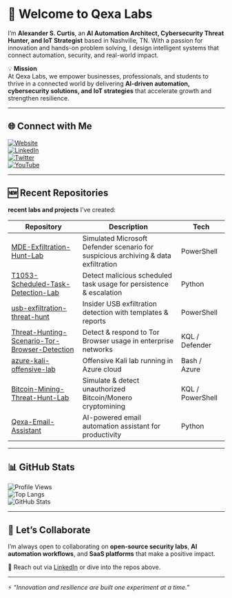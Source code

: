 # 👋 Welcome to Qexa Labs  

I’m **Alexander S. Curtis**, an **AI Automation Architect, Cybersecurity Threat Hunter, and IoT Strategist** based in Nashville, TN. With a passion for innovation and hands-on problem solving, I design intelligent systems that connect automation, security, and real-world impact.  

💡 **Mission**  
At Qexa Labs, we empower businesses, professionals, and students to thrive in a connected world by delivering **AI-driven automation, cybersecurity solutions, and IoT strategies** that accelerate growth and strengthen resilience.  

---

## 🌐 Connect with Me  

[![Website](https://img.shields.io/badge/Website-qexa.com-blue?logo=google-chrome)](https://qexa.com)  
[![LinkedIn](https://img.shields.io/badge/LinkedIn-Alexander%20S.%20Curtis-blue?logo=linkedin)](https://www.linkedin.com/in/alexanderscurtis)  
[![Twitter](https://img.shields.io/badge/Twitter-@alexandercurtis-blue?logo=twitter)](https://x.com/alexandercurtis)  
[![YouTube](https://img.shields.io/badge/YouTube-@alexanderscurtis-red?logo=youtube)](https://www.youtube.com/@alexanderscurtis)  

---

## 🆕 Recent Repositories  

 **recent labs and projects** I’ve created:  

| Repository | Description | Tech |
|------------|-------------|------|
| [MDE-Exfiltration-Hunt-Lab](https://github.com/qexa/MDE-Exfiltration-Hunt-Lab) | Simulated Microsoft Defender scenario for suspicious archiving & data exfiltration | PowerShell |
| [T1053-Scheduled-Task-Detection-Lab](https://github.com/qexa/T1053-Scheduled-Task-Detection-Lab) | Detect malicious scheduled task usage for persistence & escalation | Python |
| [usb-exfiltration-threat-hunt](https://github.com/qexa/usb-exfiltration-threat-hunt) | Insider USB exfiltration detection with templates & reports | PowerShell |
| [Threat-Hunting-Scenario-Tor-Browser-Detection](https://github.com/qexa/Threat-Hunting-Scenario-Tor-Browser-Detection) | Detect & respond to Tor Browser usage in enterprise networks | KQL / Defender |
| [azure-kali-offensive-lab](https://github.com/qexa/azure-kali-offensive-lab) | Offensive Kali lab running in Azure cloud | Bash / Azure |
| [Bitcoin-Mining-Threat-Hunt-Lab](https://github.com/qexa/Bitcoin-Mining-Threat-Hunt-Lab) | Simulate & detect unauthorized Bitcoin/Monero cryptomining | KQL / PowerShell |
| [Qexa-Email-Assistant](https://github.com/qexa/Qexa-Email-Assistant) | AI-powered email automation assistant for productivity | Python |

---

## 📊 GitHub Stats  

![Profile Views](https://komarev.com/ghpvc/?username=qexa&color=blue)  
![Top Langs](https://github-readme-stats.vercel.app/api/top-langs/?username=qexa&layout=compact&theme=tokyonight)  
![GitHub Stats](https://github-readme-stats.vercel.app/api?username=qexa&show_icons=true&theme=tokyonight)  

---

## 🤝 Let’s Collaborate  

I’m always open to collaborating on **open-source security labs**, **AI automation workflows**, and **SaaS platforms** that make a positive impact.  

📩 Reach out via [LinkedIn](https://www.linkedin.com/in/alexanderscurtis) or dive into the repos above.  

---

⚡ *“Innovation and resilience are built one experiment at a time.”*  
